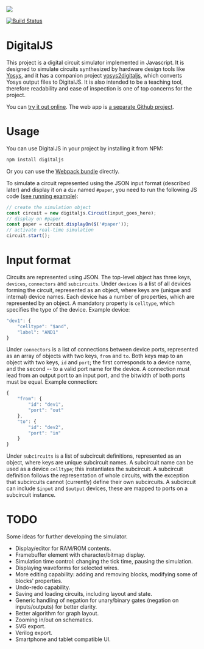 ![][digitaljs-logo]

[![Build Status](https://travis-ci.org/tilk/digitaljs.svg?branch=master)](https://travis-ci.org/tilk/digitaljs)
# DigitalJS

This project is a digital circuit simulator implemented in Javascript.
It is designed to simulate circuits synthesized by hardware design tools
like [Yosys](http://www.clifford.at/yosys/), and it has a companion project
[yosys2digitaljs](https://github.com/tilk/yosys2digitaljs), which converts
Yosys output files to DigitalJS. It is also intended to be a teaching tool,
therefore readability and ease of inspection is one of top concerns for
the project.

You can [try it out online](http://digitaljs.tilk.eu/). The web app is
[a separate Github project](https://github.com/tilk/digitaljs_online/).

# Usage

You can use DigitalJS in your project by installing it from NPM:

```bash
npm install digitaljs
```

Or you can use the [Webpack bundle](https://tilk.github.io/digitaljs/main.js) directly.

To simulate a circuit represented using the JSON input format (described later)
and display it on a `div` named `#paper`, you need to run the following
JS code ([see running example](https://tilk.github.io/digitaljs/test/fulladder.html)):

```javascript
// create the simulation object
const circuit = new digitaljs.Circuit(input_goes_here);
// display on #paper
const paper = circuit.displayOn($('#paper'));
// activate real-time simulation
circuit.start();
```

# Input format

Circuits are represented using JSON. The top-level object has three keys, `devices`,
`connectors` and `subcircuits`. Under `devices` is a list of all devices forming
the circuit, represented as an object, where keys are (unique and internal) device
names. Each device has a number of properties, which are represented by an object.
A mandatory property is `celltype`, which specifies the type of the device. Example
device:

```javascript
"dev1": {
    "celltype": "$and",
    "label": "AND1"
}
```

Under `connectors` is a list of connections between device ports, represented as an
array of objects with two keys, `from` and `to`. Both keys map to an object with two
keys, `id` and `port`; the first corresponds to a device name, and the second -- to
a valid port name for the device. A connection must lead from an output port to
an input port, and the bitwidth of both ports must be equal. Example connection:

```javascript
{
    "from": {
        "id": "dev1",
        "port": "out"
    },
    "to": {
        "id": "dev2",
        "port": "in"
    }
}
```

Under `subcircuits` is a list of subcircuit definitions, represented as an object,
where keys are unique subcircuit names. A subcircuit name can be used as
a device `celltype`; this instantiates the subcircuit. A subcircuit definition
follows the representation of whole circuits, with the exception that subcircuits
cannot (currently) define their own subcircuits. A subcircuit can include
`$input` and `$output` devices, these are mapped to ports on a subcircuit
instance.

# TODO

Some ideas for further developing the simulator.

 * Display/editor for RAM/ROM contents.
 * Framebuffer element with character/bitmap display.
 * Simulation time control: changing the tick time, pausing the simulation.
 * Displaying waveforms for selected wires.
 * More editing capability: adding and removing blocks, modifying some of blocks' properties.
 * Undo-redo capability.
 * Saving and loading circuits, including layout and state.
 * Generic handling of negation for unary/binary gates (negation on inputs/outputs) for better clarity.
 * Better algorithm for graph layout.
 * Zooming in/out on schematics.
 * SVG export.
 * Verilog export.
 * Smartphone and tablet compatible UI.

[digitaljs-logo]: docs/resources/digitaljs_textpath_right.svg

